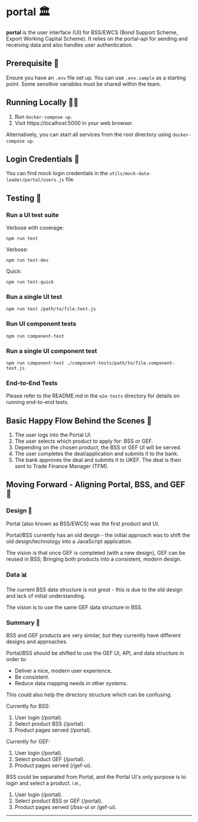# portal 🏛️

**portal** is the user interface (UI) for BSS/EWCS (Bond Support Scheme, Export Working Capital Scheme). It relies on the portal-api for sending and receiving data and also handles user authentication.

## Prerequisite 🧩

Ensure you have an `.env` file set up. You can use `.env.sample` as a starting point. Some sensitive variables must be shared within the team.

## Running Locally 🏃‍♂️

1. Run `docker-compose up`.
2. Visit https://localhost:5000 in your web browser.

Alternatively, you can start all services from the root directory using `docker-compose up`.

## Login Credentials 🔐

You can find mock login credentials in the `utils/mock-data-loader/portal/users.js` file.

## Testing 🧪

### **Run a UI test suite**

Verbose with coverage:
```shell
npm run test
```

Verbose:
```shell
npm run test-dev
```

Quick:
```shell
npm run test-quick
```

### **Run a single UI test**

```shell
npm run test /path/to/file.test.js
```

### **Run UI component tests**

```shell
npm run component-test
```

### **Run a single UI component test**

```shell
npm run component-test ./component-tests/path/to/file.component-test.js
```

### **End-to-End Tests**

Please refer to the README.md in the `e2e-tests` directory for details on running end-to-end tests.

## Basic Happy Flow Behind the Scenes 🌟

1. The user logs into the Portal UI.
2. The user selects which product to apply for: BSS or GEF.
3. Depending on the chosen product, the BSS or GEF UI will be served.
4. The user completes the deal/application and submits it to the bank.
5. The bank approves the deal and submits it to UKEF. The deal is then sent to Trade Finance Manager (TFM).

## Moving Forward - Aligning Portal, BSS, and GEF 🔀

### Design 🎨

Portal (also known as BSS/EWCS) was the first product and UI.

Portal/BSS currently has an old design - the initial approach was to shift the old design/technology into a JavaScript application.

The vision is that once GEF is completed (with a new design), GEF can be reused in BSS; Bringing both products into a consistent, modern design.

### Data 📊

The current BSS data structure is not great - this is due to the old design and lack of initial understanding.

The vision is to use the same GEF data structure in BSS.

### Summary 📝

BSS and GEF products are very similar, but they currently have different designs and approaches.

Portal/BSS should be shifted to use the GEF UI, API, and data structure in order to:

- Deliver a nice, modern user experience.
- Be consistent.
- Reduce data mapping needs in other systems.

This could also help the directory structure which can be confusing.

Currently for BSS:

1. User login (/portal).
2. Select product BSS (/portal).
3. Product pages served (/portal).

Currently for GEF:

1. User login (/portal).
2. Select product GEF (/portal).
3. Product pages served (/gef-ui).

BSS could be separated from Portal, and the Portal UI's only purpose is to login and select a product. i.e.,

1. User login (/portal).
2. Select product BSS or GEF (/portal).
3. Product pages served (/bss-ui or /gef-ui).

---